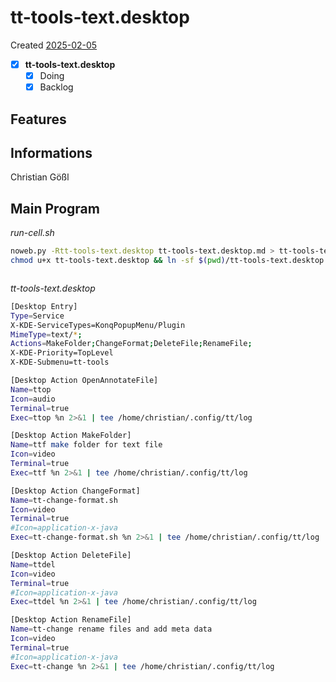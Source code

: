 # tt-tools-text.desktop
Created [2025-02-05](2025-02-05)

- [X] **tt-tools-text.desktop**
    - [X] Doing
    - [X] Backlog

## Features



## Informations
 Christian Gößl
## Main Program


*run-cell.sh*
```bash
noweb.py -Rtt-tools-text.desktop tt-tools-text.desktop.md > tt-tools-text.desktop && echo 'tt-tools-text.desktop' && date 
chmod u+x tt-tools-text.desktop && ln -sf $(pwd)/tt-tools-text.desktop ~/.local/share/kservices5/ServiceMenus/tt-tools-text.desktop && echo 'fertig'
```


```bash
 ```

*tt-tools-text.desktop*
```bash
[Desktop Entry]
Type=Service
X-KDE-ServiceTypes=KonqPopupMenu/Plugin
MimeType=text/*;
Actions=MakeFolder;ChangeFormat;DeleteFile;RenameFile;
X-KDE-Priority=TopLevel
X-KDE-Submenu=tt-tools

[Desktop Action OpenAnnotateFile]
Name=ttop
Icon=audio
Terminal=true
Exec=ttop %n 2>&1 | tee /home/christian/.config/tt/log

[Desktop Action MakeFolder]
Name=ttf make folder for text file
Icon=video
Terminal=true
Exec=ttf %n 2>&1 | tee /home/christian/.config/tt/log

[Desktop Action ChangeFormat]
Name=tt-change-format.sh
Icon=video
Terminal=true
#Icon=application-x-java
Exec=tt-change-format.sh %n 2>&1 | tee /home/christian/.config/tt/log

[Desktop Action DeleteFile]
Name=ttdel
Icon=video
Terminal=true
#Icon=application-x-java
Exec=ttdel %n 2>&1 | tee /home/christian/.config/tt/log

[Desktop Action RenameFile]
Name=tt-change rename files and add meta data
Icon=video
Terminal=true
#Icon=application-x-java
Exec=tt-change %n 2>&1 | tee /home/christian/.config/tt/log

```
